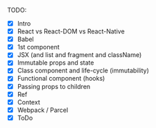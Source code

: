 TODO:

- [x] Intro
- [x] React vs React-DOM vs React-Native
- [x] Babel
- [x] 1st component
- [x] JSX (and list and fragment and className)
- [x] Immutable props and state
- [x] Class component and life-cycle (immutability)
- [x] Functional component (hooks)
- [x] Passing props to children
- [x] Ref
- [x] Context
- [x] Webpack / Parcel
- [x] ToDo
